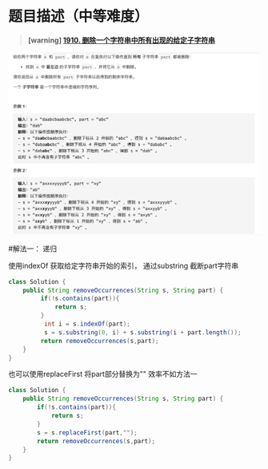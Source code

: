 #  **题目描述（中等难度）**

> **[warning] [1910. 删除一个字符串中所有出现的给定子字符串](https://leetcode-cn.com/problems/remove-all-occurrences-of-a-substring/)**

![](../image/1910.png)

#解法一： 递归

使用indexOf 获取给定字符串开始的索引， 通过substring 截断part字符串

```java
class Solution {
    public String removeOccurrences(String s, String part) {
         if(!s.contains(part)){
             return s;
         }
          int i = s.indexOf(part);
          s = s.substring(0, i) + s.substring(i + part.length());
         return removeOccurrences(s,part);
    }
}
```

也可以使用replaceFirst 将part部分替换为"" 效率不如方法一

```java
class Solution {
    public String removeOccurrences(String s, String part) {
        if(!s.contains(part)){
            return s;
        }
        s = s.replaceFirst(part,"");
        return removeOccurrences(s,part);
    }
}
```


